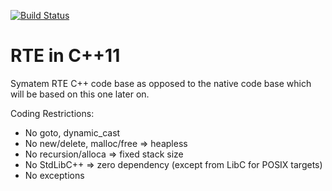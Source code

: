 [![Build Status](https://secure.travis-ci.org/Symatem/CppCodeBase.svg)](http://travis-ci.org/Symatem/CppCodeBase)

RTE in C++11
============

Symatem RTE C++ code base as opposed to the native code base which will be based on this one later on.

Coding Restrictions:
- No goto, dynamic_cast
- No new/delete, malloc/free => heapless
- No recursion/alloca => fixed stack size
- No StdLibC++ => zero dependency (except from LibC for POSIX targets)
- No exceptions
